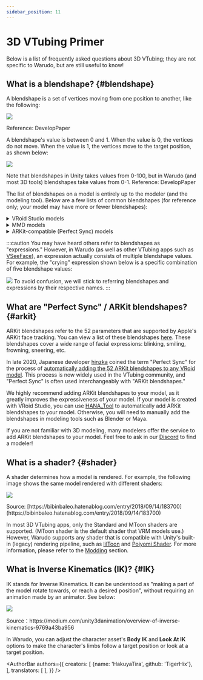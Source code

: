 ```yaml
---
sidebar_position: 11
---
```


# 3D VTubing Primer

Below is a list of frequently asked questions about 3D VTubing; they are not specific to Warudo, but are still useful to know!

## What is a blendshape? {#blendshape}

A blendshape is a set of vertices moving from one position to another, like the following:

![](/doc-img/zh-tutorials-18.gif)
<p class="img-desc">Reference: DevelopPaper</p>

A blendshape's value is between 0 and 1. When the value is 0, the vertices do not move. When the value is 1, the vertices move to the target position, as shown below:

![](/doc-img/zh-tutorials-19.gif)
<p class="img-desc">Note that blendshapes in Unity takes values from 0-100, but in Warudo (and most 3D tools) blendshapes take values from 0-1. Reference: DevelopPaper</p>

The list of blendshapes on a model is entirely up to the modeler (and the modeling tool). Below are a few lists of common blendshapes (for reference only; your model may have more or fewer blendshapes):

<details>

<summary>VRoid Studio models</summary>

* Fcl\_ALL\_Neutral
* Fcl\_ALL\_Angry
* Fcl\_ALL\_Fun
* Fcl\_ALL\_Joy
* Fcl\_ALL\_Sorrow
* Fcl\_ALL\_Surprised
* Fcl\_BRW\_Angry
* Fcl\_BRW\_Fun
* Fcl\_BRW\_Joy
* Fcl\_BRW\_Sorrow
* Fcl\_BRW\_Surprised
* Fcl\_EYE\_Natural
* Fcl\_EYE\_Angry
* Fcl\_EYE\_Close
* Fcl\_EYE\_Close\_R
* Fcl\_EYE\_Close\_L
* Fcl\_EYE\_Fun
* Fcl\_EYE\_Joy
* Fcl\_EYE\_Joy\_R
* Fcl\_EYE\_Joy\_L
* Fcl\_EYE\_Sorrow
* Fcl\_EYE\_Surprised
* Fcl\_EYE\_Spread
* Fcl\_EYE\_Iris\_Hide
* Fcl\_EYE\_Highlight\_Hide
* Fcl\_MTH\_Close
* Fcl\_MTH\_Up
* Fcl\_MTH\_Down
* Fcl\_MTH\_Angry
* Fcl\_MTH\_Small
* Fcl\_MTH\_Large
* Fcl\_MTH\_Neutral
* Fcl\_MTH\_Fun
* Fcl\_MTH\_Joy
* Fcl\_MTH\_Sorrow
* Fcl\_MTH\_Surprised
* Fcl\_MTH\_SkinFung
* Fcl\_MTH\_SkinFung\_R
* Fcl\_MTH\_SkinFung\_L
* Fcl\_MTH\_A
* Fcl\_MTH\_I
* Fcl\_MTH\_U
* Fcl\_MTH\_E
* Fcl\_MTH\_O
* Fcl\_HA\_Hide
* Fcl\_HA\_Fung1
* Fcl\_HA\_Fung1\_Low
* Fcl\_HA\_Fung1\_Up
* Fcl\_HA\_Fung2
* Fcl\_HA\_Fung2\_Low
* Fcl\_HA\_Fung2\_Up
* Fcl\_HA\_Fung3
* Fcl\_HA\_Fung3\_Up
* Fcl\_HA\_Fung3\_Low
* Fcl\_HA\_Short
* Fcl\_HA\_Short\_Up
* Fcl\_HA\_Short\_Low

</details>

<details>

<summary>MMD models</summary>

* 真面目
* 困る
* にこり
* 怒り
* 上
* 下
* まばたき
* 笑い
* ウィンク
* ウィンク２
* ウィンク右
* ｳｨﾝｸ２右
* はぅ
* なごみ
* びっくり
* じと目
* なぬ！
* 瞳小
* 瞳縦
* 瞳縦潰れ
* びっくり
* への字
* 恐ろしい子！
* カメラ目
* はちゅ目
* 星目
* はぁと
* 涙
* 猫目
* 瞳全消し
* あ
* い
* う
* お
* ▲
* ∧
* ω
* ω□
* はんっ！
* ぺろっ
* えー
* にやり
* ぎゃーす
* がーん
* ギギギ,
* あ２
* ああ
* いい
* おお
* 青ざめ
* д
* 八重歯左
* 八重歯右
* ワ
* 口角上げ
* 口角下げ
* 口横広げ
* 口横狭め
* 頬染め
* 照れ
* 赤面

</details>

<details>

<summary>ARKit-compatible (Perfect Sync) models</summary>

* eyeBlinkLeft
* eyeLookDownLeft
* eyeLookInLeft
* eyeLookOutLeft
* eyeLookUpLeft
* eyeSquintLeft
* eyeWideLeft
* eyeBlinkRight
* eyeLookDownRight
* eyeLookInRight
* eyeLookOutRight
* eyeLookUpRight
* eyeSquintRight
* eyeWideRight
* jawForward
* jawLeft
* jawRight
* jawOpen
* mouthClose
* mouthFunnel
* mouthPucker
* mouthLeft
* mouthRight
* mouthSmileLeft
* mouthSmileRight
* mouthFrownLeft
* mouthFrownRight
* mouthDimpleLeft
* mouthDimpleRight
* mouthStretchLeft
* mouthStretchRight
* mouthRollLower
* mouthRollUpper
* mouthShrugLower
* mouthShrugUpper
* mouthPressLeft
* mouthPressRight
* mouthLowerDownLeft
* mouthLowerDownRight
* mouthUpperUpLeft
* mouthUpperUpRight
* browDownLeft
* browDownRight
* browInnerUp
* browOuterUpLeft
* browOuterUpRight
* cheekPuff
* cheekSquintLeft
* cheekSquintRight
* noseSneerLeft
* noseSneerRight
* tongueOut

</details>

:::caution
You may have heard others refer to blendshapes as "expressions." However, in Warudo (as well as other VTubing apps such as [VSeeFace](https://vseeface.icu)), an expression actually consists of multiple blendshape values. For example, the "crying" expression shown below is a specific combination of five blendshape values:

![](/doc-img/zh-tutorials-20.webp)
To avoid confusion, we will stick to referring blendshapes and expressions by their respective names.
:::

## What are "Perfect Sync" / ARKit blendshapes? {#arkit}

ARKit blendshapes refer to the 52 parameters that are supported by Apple's ARKit face tracking. You can view a list of these blendshapes [here](https://arkit-face-blendshapes.com/). These blendshapes cover a wide range of facial expressions: blinking, smiling, frowning, sneering, etc.

In late 2020, Japanese developer [hinzka](https://hinzka.hatenablog.com/entry/2020/10/12/014540) coined the term "Perfect Sync" for the process of [automatically adding the 52 ARKit blendshapes to any VRoid model](https://hinzka.hatenablog.com/entry/2020/10/12/014540). This process is now widely used in the VTubing community, and "Perfect Sync" is often used interchangeably with "ARKit blendshapes."

We highly recommend adding ARKit blendshapes to your model, as it greatly improves the expressiveness of your model. If your model is created with VRoid Studio, you can use [HANA_Tool](https://booth.pm/en/items/2604269) to automatically add ARKit blendshapes to your model. Otherwise, you will need to manually add the blendshapes in modeling tools such as Blender or Maya.

If you are not familiar with 3D modeling, many modelers offer the service to add ARKit blendshapes to your model. Feel free to ask in our [Discord](https://discord.gg/warudo) to find a modeler!

## What is a shader? {#shader}

A shader determines how a model is rendered. For example, the following image shows the same model rendered with different shaders:

![](/doc-img/en-primer-1.png)
<p class="img-desc">Source: [https://bibinbaleo.hatenablog.com/entry/2018/09/14/183700](https://bibinbaleo.hatenablog.com/entry/2018/09/14/183700)</p>

In most 3D VTubing apps, only the Standard and MToon shaders are supported. (MToon shader is the default shader that VRM models use.) However, Warudo supports any shader that is compatible with Unity's built-in (legacy) rendering pipeline, such as [lilToon](https://lilxyzw.github.io/lilToon/#/) and [Poiyomi Shader](https://www.poiyomi.com/). For more information, please refer to the [Modding](../modding/mod-sdk) section.

## What is Inverse Kinematics (IK)? {#IK}

IK stands for Inverse Kinematics. It can be understood as "making a part of the model rotate towards, or reach a desired position", without requiring an animation made by an animator. See below:

![](/doc-img/zh-assets-character.gif)
<p class="img-desc">Source：https://medium.com/unity3danimation/overview-of-inverse-kinematics-9769a43ba956</p>

In Warudo, you can adjust the character asset's **Body IK** and **Look At IK** options to make the character's limbs follow a target position or look at a target position.

<AuthorBar authors={{
  creators: [
    {name: 'HakuyaTira', github: 'TigerHix'},
  ],
  translators: [
  ],
}} />

